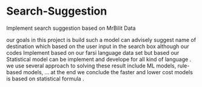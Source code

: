 # Search-Suggestion
Implement search suggestion based on MrBilit Data

our goals in this project is build such a model can advisely suggest name of destination which based on the user input in the search box
although our codes Implement based on our farsi language data set but based our Statistical model can be implement and develope for all kind of language .
we use several approach to solving these result include ML models, rule-based models, ... at the end we conclude the faster and lower cost models is based on statistical formula .
